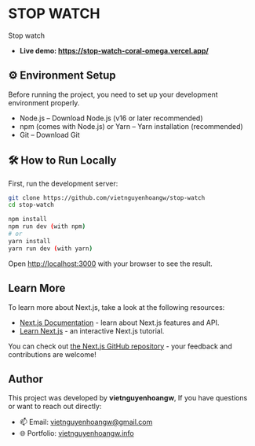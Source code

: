# STOP WATCH

Stop watch
- **Live demo: https://stop-watch-coral-omega.vercel.app/**

## ⚙️ Environment Setup
Before running the project, you need to set up your development environment properly.
- Node.js – Download Node.js (v16 or later recommended)
- npm (comes with Node.js) or Yarn – Yarn installation (recommended)
- Git – Download Git


## 🛠️ How to Run Locally

First, run the development server:

```bash
git clone https://github.com/vietnguyenhoangw/stop-watch
cd stop-watch

npm install
npm run dev (with npm)
# or
yarn install
yarn run dev (with yarn)
```

Open [http://localhost:3000](http://localhost:3000) with your browser to see the result.

## Learn More

To learn more about Next.js, take a look at the following resources:

- [Next.js Documentation](https://nextjs.org/docs) - learn about Next.js features and API.
- [Learn Next.js](https://nextjs.org/learn-pages-router) - an interactive Next.js tutorial.

You can check out [the Next.js GitHub repository](https://github.com/vercel/next.js) - your feedback and contributions are welcome!

## Author
This project was developed by **vietnguyenhoangw**, If you have questions or want to reach out directly:
- 📫 Email: vietnguyenhoangw@gmail.com
- 🌐 Portfolio: <a href="https://vietnguyenhoangw.info">vietnguyenhoangw.info<a>